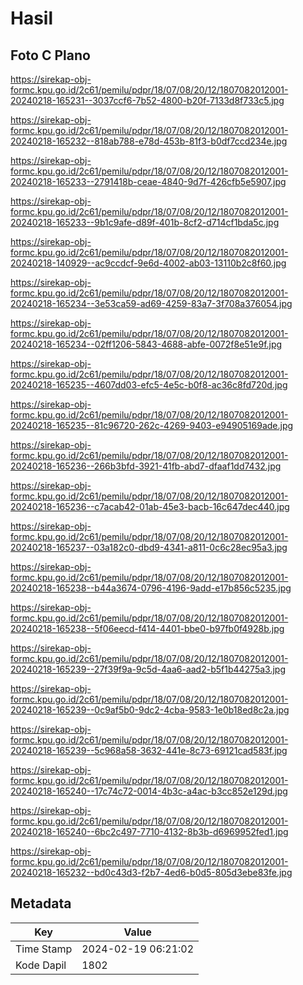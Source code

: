 # Hasil

## Foto C Plano

https://sirekap-obj-formc.kpu.go.id/2c61/pemilu/pdpr/18/07/08/20/12/1807082012001-20240218-165231--3037ccf6-7b52-4800-b20f-7133d8f733c5.jpg

https://sirekap-obj-formc.kpu.go.id/2c61/pemilu/pdpr/18/07/08/20/12/1807082012001-20240218-165232--818ab788-e78d-453b-81f3-b0df7ccd234e.jpg

https://sirekap-obj-formc.kpu.go.id/2c61/pemilu/pdpr/18/07/08/20/12/1807082012001-20240218-165233--2791418b-ceae-4840-9d7f-426cfb5e5907.jpg

https://sirekap-obj-formc.kpu.go.id/2c61/pemilu/pdpr/18/07/08/20/12/1807082012001-20240218-165233--9b1c9afe-d89f-401b-8cf2-d714cf1bda5c.jpg

https://sirekap-obj-formc.kpu.go.id/2c61/pemilu/pdpr/18/07/08/20/12/1807082012001-20240218-140929--ac9ccdcf-9e6d-4002-ab03-13110b2c8f60.jpg

https://sirekap-obj-formc.kpu.go.id/2c61/pemilu/pdpr/18/07/08/20/12/1807082012001-20240218-165234--3e53ca59-ad69-4259-83a7-3f708a376054.jpg

https://sirekap-obj-formc.kpu.go.id/2c61/pemilu/pdpr/18/07/08/20/12/1807082012001-20240218-165234--02ff1206-5843-4688-abfe-0072f8e51e9f.jpg

https://sirekap-obj-formc.kpu.go.id/2c61/pemilu/pdpr/18/07/08/20/12/1807082012001-20240218-165235--4607dd03-efc5-4e5c-b0f8-ac36c8fd720d.jpg

https://sirekap-obj-formc.kpu.go.id/2c61/pemilu/pdpr/18/07/08/20/12/1807082012001-20240218-165235--81c96720-262c-4269-9403-e94905169ade.jpg

https://sirekap-obj-formc.kpu.go.id/2c61/pemilu/pdpr/18/07/08/20/12/1807082012001-20240218-165236--266b3bfd-3921-41fb-abd7-dfaaf1dd7432.jpg

https://sirekap-obj-formc.kpu.go.id/2c61/pemilu/pdpr/18/07/08/20/12/1807082012001-20240218-165236--c7acab42-01ab-45e3-bacb-16c647dec440.jpg

https://sirekap-obj-formc.kpu.go.id/2c61/pemilu/pdpr/18/07/08/20/12/1807082012001-20240218-165237--03a182c0-dbd9-4341-a811-0c6c28ec95a3.jpg

https://sirekap-obj-formc.kpu.go.id/2c61/pemilu/pdpr/18/07/08/20/12/1807082012001-20240218-165238--b44a3674-0796-4196-9add-e17b856c5235.jpg

https://sirekap-obj-formc.kpu.go.id/2c61/pemilu/pdpr/18/07/08/20/12/1807082012001-20240218-165238--5f06eecd-f414-4401-bbe0-b97fb0f4928b.jpg

https://sirekap-obj-formc.kpu.go.id/2c61/pemilu/pdpr/18/07/08/20/12/1807082012001-20240218-165239--27f39f9a-9c5d-4aa6-aad2-b5f1b44275a3.jpg

https://sirekap-obj-formc.kpu.go.id/2c61/pemilu/pdpr/18/07/08/20/12/1807082012001-20240218-165239--0c9af5b0-9dc2-4cba-9583-1e0b18ed8c2a.jpg

https://sirekap-obj-formc.kpu.go.id/2c61/pemilu/pdpr/18/07/08/20/12/1807082012001-20240218-165239--5c968a58-3632-441e-8c73-69121cad583f.jpg

https://sirekap-obj-formc.kpu.go.id/2c61/pemilu/pdpr/18/07/08/20/12/1807082012001-20240218-165240--17c74c72-0014-4b3c-a4ac-b3cc852e129d.jpg

https://sirekap-obj-formc.kpu.go.id/2c61/pemilu/pdpr/18/07/08/20/12/1807082012001-20240218-165240--6bc2c497-7710-4132-8b3b-d6969952fed1.jpg

https://sirekap-obj-formc.kpu.go.id/2c61/pemilu/pdpr/18/07/08/20/12/1807082012001-20240218-165232--bd0c43d3-f2b7-4ed6-b0d5-805d3ebe83fe.jpg


## Metadata

| Key        | Value               |
| ---------- | ------------------- |
| Time Stamp | 2024-02-19 06:21:02 |
| Kode Dapil | 1802                |



